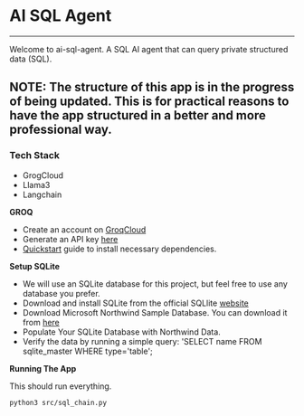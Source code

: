 # AI SQL Agent
---
Welcome to ai-sql-agent. A SQL AI agent that can query private structured data (SQL). 

## NOTE: The structure of this app is in the progress of being updated. This is for practical reasons to have the app structured in a better and more professional way.

### Tech Stack
- GrogCloud
- Llama3
- Langchain

<!-- ## Setup Instructions -->
<!-- 
# REMEMBER TO COMPLETE THE INSTRUCTIONS BELOW!
- add how to use docker
- add how to upload data
- add test_sqlite.py to test db connection -->

<!-- # Learn Python and SQL
- add steps -->
<!-- 
# Finetune Llama3 (OPTIONAL)
__NOTE! The Llama3 used was NOT fine tuned___
- __Reference video:__ https://www.youtube.com/watch?v=pK8u4QfdLx0&list=PLZi_z2W1127yNRvnVNYSLnW_TqotsO8Xp&index=1&t=143s
- Why?
  - Cost-effectiveness: Leverages the power of pre-trained LLMs without full retraining, saving significant time and resources.
  - Improved performance: Enhances the LLMs performance and accuracy on tasks relevant to your accuracy on tasks relevant to your application.
  - data efficiency: Achieve excellent results even with smaller, targeted datasets.
  - Subject specific: Creates data specific to your use case.
- How
  - Data preparation: Curating a smaller, high-quality dataset tailored to your specific use case and labelling it appropriately. NOTE: This can take a long time. Hours, days, even weeks or months. Depends on your use case.
  - The pre-trained LLMs weights are updated incrementally using optimization algorithms like gradient descent, based on the new dataset.
  - Monitoring and refinement: Evaluating the model's performance on a validation set helps prevent overfitting and guide adjustments. 
  - __Links:__
    - __David Ondrej Colab:__ https://colab.research.google.com/drive/1efOx_rwZeF3i0YsirhM1xhYLtGNX6Fv3?usp=sharing
    - __unsloth repo:__ https://github.com/unslothai/unsloth?tab=readme-ov-file
    - __Dataset Example:__ https://huggingface.co/datasets/yahma/alpaca-cleaned -->


__GROQ__
- Create an account on [GroqCloud](https://console.groq.com/login)
- Generate an API key [here](https://console.groq.com/keys)
- [Quickstart](https://console.groq.com/docs/quickstart) guide to install necessary dependencies.

__Setup SQLite__
- We will use an SQLite database for this project, but feel free to use any database you prefer.
- Download and install SQLite from the official SQLlite [website](https://sqlite.org/download.html)
- Download Microsoft Northwind Sample Database. You can download it from [here](https://github.com/jpwhite3/northwind-SQLite3)
- Populate Your SQLite Database with Northwind Data.
- Verify the data by running a simple query: 'SELECT name FROM sqlite_master WHERE type='table';

<!-- 
__Required Libraries__
 -  -->

 __Running The App__

This should run everything.
```shell
python3 src/sql_chain.py 
```
